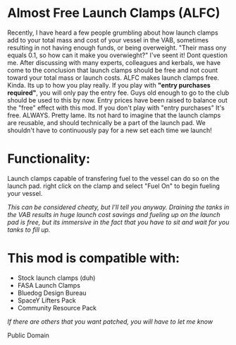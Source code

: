 # Almost Free Launch Clamps (ALFC)

Recently, I have heard a few people grumbling about how launch clamps add to your total mass and cost of your vessel in the VAB, sometimes resulting in not having enough funds, or being overweight. "Their mass ony equals 0.1, so how can it make you overwieght?" I've seent it! Dont question me. After discussing with many experts, colleagues and kerbals, we have come to the conclusion that launch clamps should be free and not count toward your total mass or launch costs. ALFC makes launch clamps free. Kinda. Its up to how you play really. If you play with **"entry purchases required"**, you will only pay the entry fee. Guys old enough to go to the club should be used to this by now. Entry prices have been raised to balance out the "free" effect with this mod. If you don't play with "entry purchases" It's free. ALWAYS. Pretty lame. Its not hard to imagine that the launch clamps are reusable, and should technically be a part of the launch pad. We shouldn't have to continuously pay for a new set each time we launch! 

# Functionality:
Launch clamps capable of transfering fuel to the vessel can do so on the launch pad. right click on the clamp and select "Fuel On" to begin fueling your vessel. 

_This can be considered cheaty, but I'll tell you anyway. Draining the tanks in the VAB results in huge launch cost savings and fueling up on the launch pad is free, but its immersive in the fact that you have to sit and wait for you tanks to fill up._

# This mod is compatible with:
* Stock launch clamps (duh)
* FASA Launch Clamps
* Bluedog Design Bureau
* SpaceY Lifters Pack
* Community Resource Pack

_If there are others that you want patched, you will have to let me know_


 Public Domain


